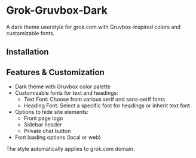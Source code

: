 # Grok-Gruvbox-Dark

A dark theme userstyle for grok.com with Gruvbox-inspired colors and customizable fonts.

## Installation

<!-- Installation instructions will be added here later -->

## Features & Customization

- Dark theme with Gruvbox color palette
- Customizable fonts for text and headings:
  - Text Font: Choose from various serif and sans-serif fonts
  - Heading Font: Select a specific font for headings or inherit text font
- Options to hide site elements:
  - Front page logo
  - Sidebar header
  - Private chat button
- Font loading options (local or web)

The style automatically applies to grok.com domain.